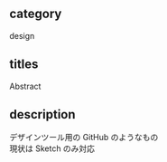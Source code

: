 ## category

design

## titles

Abstract

## description

デザインツール用の GitHub のようなもの  
現状は Sketch のみ対応
